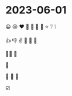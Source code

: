 # 2023-06-01

:grinning:
:cry:
:heart:
:yellow_heart:
:blue_heart:
:green_heart:
:purple_heart:
:star:
:grey_question:
:grey_exclamation:

:+1:
:-1:
:v:
:wave:
:clap:
:pray:

:ok_woman:
:no_good:

:bell:

:email:
:pushpin:
:open_file_folder:

:ballot_box_with_check:

